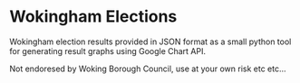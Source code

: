 # Wokingham Elections

Wokingham election results provided in JSON format as a small python tool for generating result graphs using Google Chart API.

Not endoresed by Woking Borough Council, use at your own risk etc etc...